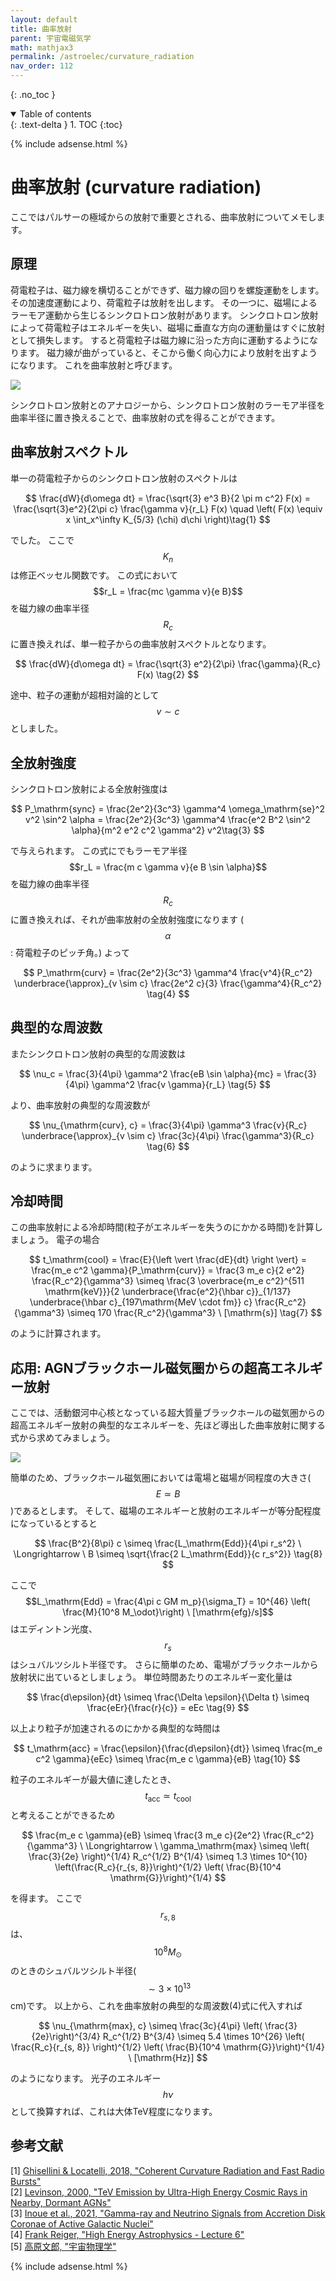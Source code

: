 ```yaml
---
layout: default
title: 曲率放射
parent: 宇宙電磁気学
math: mathjax3
permalink: /astroelec/curvature_radiation
nav_order: 112
---
```


{: .no_toc }

<details open markdown="block">
  <summary>
    Table of contents
  </summary>
  {: .text-delta }
1. TOC
{:toc}
</details>

{% include adsense.html %} 

# 曲率放射 (curvature radiation)

ここではパルサーの極域からの放射で重要とされる、曲率放射についてメモします。

## 原理

荷電粒子は、磁力線を横切ることができず、磁力線の回りを螺旋運動をします。
その加速度運動により、荷電粒子は放射を出します。
その一つに、磁場によるラーモア運動から生じるシンクロトロン放射があります。
シンクロトロン放射によって荷電粒子はエネルギーを失い、磁場に垂直な方向の運動量はすぐに放射として損失します。
すると荷電粒子は磁力線に沿った方向に運動するようになります。
磁力線が曲がっていると、そこから働く向心力により放射を出すようになります。
これを曲率放射と呼びます。

![](/assets/images/astroelec/curvature_radiation_01.png)

シンクロトロン放射とのアナロジーから、シンクロトロン放射のラーモア半径を曲率半径に置き換えることで、曲率放射の式を得ることができます。

## 曲率放射スペクトル

単一の荷電粒子からのシンクロトロン放射のスペクトルは

$$
\frac{dW}{d\omega dt} 
= \frac{\sqrt{3} e^3 B}{2 \pi m c^2} F(x) 
= \frac{\sqrt{3}e^2}{2\pi c} \frac{\gamma v}{r_L} F(x) \quad \left( F(x) 
\equiv x \int_x^\infty K_{5/3} (\chi) d\chi \right)\tag{1}
$$

でした。
ここで$$K_n$$は修正ベッセル関数です。
この式において$$r_L = \frac{mc \gamma v}{e B}$$を磁力線の曲率半径$$R_c$$に置き換えれば、単一粒子からの曲率放射スペクトルとなります。

$$
\frac{dW}{d\omega dt} 
= \frac{\sqrt{3} e^2}{2\pi} \frac{\gamma}{R_c} F(x) \tag{2} 
$$

途中、粒子の運動が超相対論的として$$v \sim c$$としました。

## 全放射強度

シンクロトロン放射による全放射強度は

$$
P_\mathrm{sync} 
= \frac{2e^2}{3c^3} \gamma^4 \omega_\mathrm{se}^2 v^2 \sin^2 \alpha 
= \frac{2e^2}{3c^3} \gamma^4 \frac{e^2 B^2 \sin^2 \alpha}{m^2 e^2 c^2 \gamma^2} v^2\tag{3}
$$

で与えられます。
この式にでもラーモア半径$$r_L = \frac{m c \gamma v}{e B \sin \alpha}$$を磁力線の曲率半径$$R_c$$に置き換えれば、それが曲率放射の全放射強度になります
($$\alpha$$: 荷電粒子のピッチ角。)
よって

$$
P_\mathrm{curv} 
= \frac{2e^2}{3c^3} \gamma^4 \frac{v^4}{R_c^2} 
\underbrace{\approx}_{v \sim c} \frac{2e^2 c}{3} \frac{\gamma^4}{R_c^2} \tag{4}
$$

## 典型的な周波数

またシンクロトロン放射の典型的な周波数は

$$
\nu_c 
= \frac{3}{4\pi} \gamma^2 \frac{eB \sin \alpha}{mc} 
= \frac{3}{4\pi} \gamma^2 \frac{v \gamma}{r_L} \tag{5}
$$

より、曲率放射の典型的な周波数が

$$
\nu_{\mathrm{curv}, c} 
= \frac{3}{4\pi} \gamma^3 \frac{v}{R_c} 
\underbrace{\approx}_{v \sim c} \frac{3c}{4\pi} \frac{\gamma^3}{R_c} \tag{6}
$$

のように求まります。

## 冷却時間

この曲率放射による冷却時間(粒子がエネルギーを失うのにかかる時間)を計算しましょう。
電子の場合

$$
t_\mathrm{cool} 
= \frac{E}{\left \vert \frac{dE}{dt} \right \vert} 
= \frac{m_e c^2 \gamma}{P_\mathrm{curv}} 
= \frac{3 m_e c}{2 e^2} \frac{R_c^2}{\gamma^3} 
\simeq \frac{3 \overbrace{m_e c^2}^{511 \mathrm{keV}}}{2 \underbrace{\frac{e^2}{\hbar c}}_{1/137} \underbrace{\hbar c}_{197\mathrm{MeV \cdot fm}} c} \frac{R_c^2}{\gamma^3}
\simeq 170 \frac{R_c^2}{\gamma^3} \ [\mathrm{s}] \tag{7}
$$

のように計算されます。

## 応用: AGNブラックホール磁気圏からの超高エネルギー放射

ここでは、活動銀河中心核となっている超大質量ブラックホールの磁気圏からの超高エネルギー放射の典型的なエネルギーを、先ほど導出した曲率放射に関する式から求めてみましょう。

![](/assets/images/astroelec/curvature_radiation_02.png)

簡単のため、ブラックホール磁気圏においては電場と磁場が同程度の大きさ($$E \simeq B$$)であるとします。
そして、磁場のエネルギーと放射のエネルギーが等分配程度になっているとすると

$$
\frac{B^2}{8\pi} c \simeq \frac{L_\mathrm{Edd}}{4\pi r_s^2} \ \Longrightarrow \ 
B 
\simeq \sqrt{\frac{2 L_\mathrm{Edd}}{c r_s^2}} \tag{8}
$$

ここで$$L_\mathrm{Edd} = \frac{4\pi c GM m_p}{\sigma_T} = 10^{46} \left( \frac{M}{10^8 M_\odot}\right) \ [\mathrm{efg}/s]$$はエディントン光度、$$r_s$$はシュバルツシルト半径です。
さらに簡単のため、電場がブラックホールから放射状に出ているとしましょう。
単位時間あたりのエネルギー変化量は

$$
\frac{d\epsilon}{dt} 
\simeq \frac{\Delta \epsilon}{\Delta t} 
\simeq \frac{eEr}{\frac{r}{c}} 
= eEc \tag{9}
$$

以上より粒子が加速されるのにかかる典型的な時間は

$$
t_\mathrm{acc} 
= \frac{\epsilon}{\frac{d\epsilon}{dt}} 
\simeq \frac{m_e c^2 \gamma}{eEc} 
\simeq \frac{m_e c \gamma}{eB} \tag{10}
$$

粒子のエネルギーが最大値に達したとき、$$t_\mathrm{acc} \simeq t_\mathrm{cool}$$と考えることができるため

$$
\frac{m_e c \gamma}{eB} 
\simeq \frac{3 m_e c}{2e^2} \frac{R_c^2}{\gamma^3} \ \Longrightarrow \ 
\gamma_\mathrm{max} 
\simeq \left( \frac{3}{2e} \right)^{1/4} R_c^{1/2} B^{1/4} 
\simeq 1.3 \times 10^{10} \left(\frac{R_c}{r_{s, 8}}\right)^{1/2} \left( \frac{B}{10^4 \mathrm{G}}\right)^{1/4}
$$

を得ます。
ここで$$r_{s, 8}$$は、$$10^8 M_\odot$$のときのシュバルツシルト半径($$\sim 3 \times 10^{13}$$ cm)です。
以上から、これを曲率放射の典型的な周波数(4)式に代入すれば

$$
\nu_{\mathrm{max}, c} 
\simeq \frac{3c}{4\pi} \left( \frac{3}{2e}\right)^{3/4} R_c^{1/2} B^{3/4} 
\simeq 5.4 \times 10^{26} \left( \frac{R_c}{r_{s, 8}} \right)^{1/2} \left( \frac{B}{10^4 \mathrm{G}}\right)^{1/4} \ [\mathrm{Hz}]
$$

のようになります。
光子のエネルギー$$h\nu$$として換算すれば、これは大体TeV程度になります。

## 参考文献

[1] [Ghisellini & Locatelli, 2018, "Coherent Curvature Radiation and Fast Radio Bursts"](https://www.aanda.org/articles/aa/full_html/2018/05/aa31820-17/aa31820-17.html)  
[2] [Levinson, 2000, "TeV Emission by Ultra-High Energy Cosmic Rays in Nearby, Dormant AGNs"](https://arxiv.org/abs/hep-ph/0002020)  
[3] [Inoue et al., 2021, "Gamma-ray and Neutrino Signals from Accretion Disk Coronae of Active Galactic Nuclei"](https://www.mdpi.com/2075-4434/9/2/36)  
[4] [Frank Reiger, "High Energy Astrophysics - Lecture 6"](https://www.mpi-hd.mpg.de/personalhomes/frieger/HEA6.pdf)  
[5] [高原文郎, "宇宙物理学"](https://amzn.to/410X4aY)  

{% include adsense.html %} 